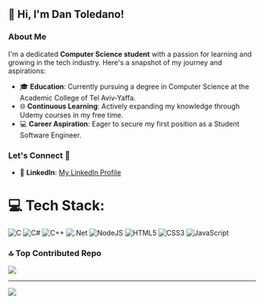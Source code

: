 ## 👋 Hi, I'm Dan Toledano!

### About Me
I'm a dedicated **Computer Science student** with a passion for learning and growing in the tech industry. Here's a snapshot of my journey and aspirations:

- 🎓 **Education**: Currently pursuing a degree in Computer Science at the Academic College of Tel Aviv-Yaffa.
- 🌐 **Continuous Learning**: Actively expanding my knowledge through Udemy courses in my free time.
- 💻 **Career Aspiration**: Eager to secure my first position as a Student Software Engineer.

### Let's Connect 🤝
- 💼 **LinkedIn**: [My LinkedIn Profile](https://www.linkedin.com/in/dantoledano/)


# 💻 Tech Stack:
![C](https://img.shields.io/badge/c-%2300599C.svg?style=for-the-badge&logo=c&logoColor=white) ![C#](https://img.shields.io/badge/c%23-%23239120.svg?style=for-the-badge&logo=csharp&logoColor=white) ![C++](https://img.shields.io/badge/c++-%2300599C.svg?style=for-the-badge&logo=c%2B%2B&logoColor=white) ![.Net](https://img.shields.io/badge/.NET-5C2D91?style=for-the-badge&logo=.net&logoColor=white) ![NodeJS](https://img.shields.io/badge/node.js-6DA55F?style=for-the-badge&logo=node.js&logoColor=white) ![HTML5](https://img.shields.io/badge/html5-%23E34F26.svg?style=for-the-badge&logo=html5&logoColor=white) ![CSS3](https://img.shields.io/badge/css3-%231572B6.svg?style=for-the-badge&logo=css3&logoColor=white) ![JavaScript](https://img.shields.io/badge/javascript-%23323330.svg?style=for-the-badge&logo=javascript&logoColor=%23F7DF1E)


### 🔝 Top Contributed Repo
![](https://github-contributor-stats.vercel.app/api?username=dantoledano&limit=5&theme=dark&combine_all_yearly_contributions=true)

---
[![](https://visitcount.itsvg.in/api?id=dantoledano&icon=0&color=0)](https://visitcount.itsvg.in)

<!-- Proudly created with GPRM ( https://gprm.itsvg.in ) -->
